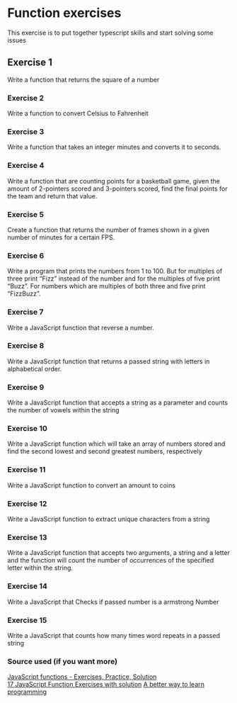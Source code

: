 # Function exercises
This exercise is to put together typescript skills and start solving some issues

## Exercise 1
Write a function that returns the square of a number

### Exercise 2
Write a function to convert Celsius to Fahrenheit

### Exercise 3
Write a function that takes an integer minutes and converts it to seconds.

### Exercise 4
Write a function that are counting points for a basketball game, given the amount of 2-pointers scored and 3-pointers scored, find the final points for the team and return that value.

### Exercise 5
Create a function that returns the number of frames shown in a given number of minutes for a certain FPS.

### Exercise 6
Write a program that prints the numbers from 1 to 100. But for multiples of three print “Fizz” instead of the number and for the multiples of five print “Buzz”. For numbers which are multiples of both three and five print “FizzBuzz”.

### Exercise 7
Write a JavaScript function that reverse a number.

### Exercise 8
Write a JavaScript function that returns a passed string with letters in alphabetical order.

### Exercise 9
Write a JavaScript function that accepts a string as a parameter and counts the number of vowels within the string

### Exercise 10
Write a JavaScript function which will take an array of numbers stored and find the second lowest and second greatest numbers, respectively

### Exercise 11
Write a JavaScript function to convert an amount to coins

### Exercise 12
Write a JavaScript function to extract unique characters from a string

### Exercise 13
Write a JavaScript function that accepts two arguments, a string and a letter and the function will count the number of occurrences of the specified letter within the string.

### Exercise 14
Write a JavaScript that Checks if passed number is a armstrong Number

### Exercise 15
Write a JavaScript that counts how many times word repeats in a passed string

### Source used (if you want more)
[JavaScript functions - Exercises, Practice, Solution](https://www.w3resource.com/javascript-exercises/javascript-functions-exercises.php) <br>
[17 JavaScript Function Exercises with solution](https://contactmentor.com/js-function-exercises-solution/)
[A better way to learn programming](edabit.com)
